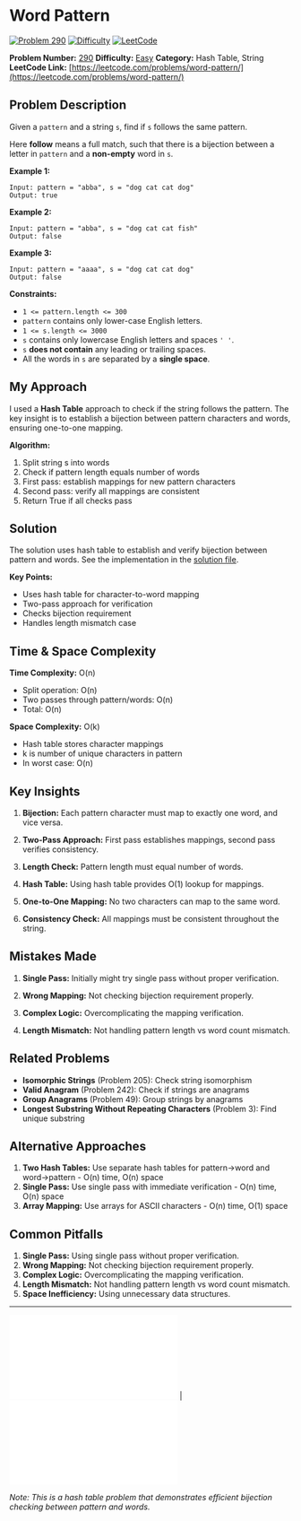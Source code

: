 # Word Pattern

[![Problem 290](https://img.shields.io/badge/Problem-290-blue?style=for-the-badge&logo=leetcode)](https://leetcode.com/problems/word-pattern/)
[![Difficulty](https://img.shields.io/badge/Difficulty-Easy-green?style=for-the-badge)](https://leetcode.com/problemset/?difficulty=EASY)
[![LeetCode](https://img.shields.io/badge/LeetCode-View%20Problem-orange?style=for-the-badge&logo=leetcode)](https://leetcode.com/problems/word-pattern/)

**Problem Number:** [290](https://leetcode.com/problems/word-pattern/)
**Difficulty:** [Easy](https://leetcode.com/problemset/?difficulty=EASY)
**Category:** Hash Table, String
**LeetCode Link:** [https://leetcode.com/problems/word-pattern/](https://leetcode.com/problems/word-pattern/)

## Problem Description

Given a `pattern` and a string `s`, find if `s` follows the same pattern.

Here **follow** means a full match, such that there is a bijection between a letter in `pattern` and a **non-empty** word in `s`.

**Example 1:**
```
Input: pattern = "abba", s = "dog cat cat dog"
Output: true
```

**Example 2:**
```
Input: pattern = "abba", s = "dog cat cat fish"
Output: false
```

**Example 3:**
```
Input: pattern = "aaaa", s = "dog cat cat dog"
Output: false
```

**Constraints:**
- `1 <= pattern.length <= 300`
- `pattern` contains only lower-case English letters.
- `1 <= s.length <= 3000`
- `s` contains only lowercase English letters and spaces `' '`.
- `s` **does not contain** any leading or trailing spaces.
- All the words in `s` are separated by a **single space**.

## My Approach

I used a **Hash Table** approach to check if the string follows the pattern. The key insight is to establish a bijection between pattern characters and words, ensuring one-to-one mapping.

**Algorithm:**
1. Split string s into words
2. Check if pattern length equals number of words
3. First pass: establish mappings for new pattern characters
4. Second pass: verify all mappings are consistent
5. Return True if all checks pass

## Solution

The solution uses hash table to establish and verify bijection between pattern and words. See the implementation in the [solution file](../exercises/290.word-pattern.py).

**Key Points:**
- Uses hash table for character-to-word mapping
- Two-pass approach for verification
- Checks bijection requirement
- Handles length mismatch case

## Time & Space Complexity

**Time Complexity:** O(n)
- Split operation: O(n)
- Two passes through pattern/words: O(n)
- Total: O(n)

**Space Complexity:** O(k)
- Hash table stores character mappings
- k is number of unique characters in pattern
- In worst case: O(n)

## Key Insights

1. **Bijection:** Each pattern character must map to exactly one word, and vice versa.

2. **Two-Pass Approach:** First pass establishes mappings, second pass verifies consistency.

3. **Length Check:** Pattern length must equal number of words.

4. **Hash Table:** Using hash table provides O(1) lookup for mappings.

5. **One-to-One Mapping:** No two characters can map to the same word.

6. **Consistency Check:** All mappings must be consistent throughout the string.

## Mistakes Made

1. **Single Pass:** Initially might try single pass without proper verification.

2. **Wrong Mapping:** Not checking bijection requirement properly.

3. **Complex Logic:** Overcomplicating the mapping verification.

4. **Length Mismatch:** Not handling pattern length vs word count mismatch.

## Related Problems

- **Isomorphic Strings** (Problem 205): Check string isomorphism
- **Valid Anagram** (Problem 242): Check if strings are anagrams
- **Group Anagrams** (Problem 49): Group strings by anagrams
- **Longest Substring Without Repeating Characters** (Problem 3): Find unique substring

## Alternative Approaches

1. **Two Hash Tables:** Use separate hash tables for pattern->word and word->pattern - O(n) time, O(n) space
2. **Single Pass:** Use single pass with immediate verification - O(n) time, O(n) space
3. **Array Mapping:** Use arrays for ASCII characters - O(n) time, O(1) space

## Common Pitfalls

1. **Single Pass:** Using single pass without proper verification.
2. **Wrong Mapping:** Not checking bijection requirement properly.
3. **Complex Logic:** Overcomplicating the mapping verification.
4. **Length Mismatch:** Not handling pattern length vs word count mismatch.
5. **Space Inefficiency:** Using unnecessary data structures.

---

[![Back to Index](../../README.md#-problem-index)](../../README.md#-problem-index) | [![View Solution](../exercises/290.word-pattern.py)](../exercises/290.word-pattern.py)

*Note: This is a hash table problem that demonstrates efficient bijection checking between pattern and words.*
